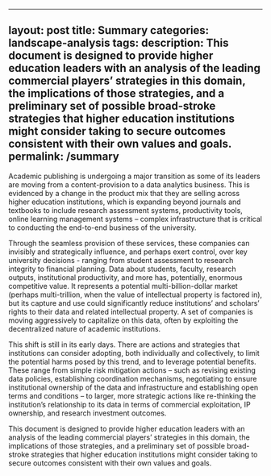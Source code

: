 
---
layout: post
title: Summary
categories: landscape-analysis
tags:
description: This document is designed to provide higher education leaders with an analysis of the leading commercial players’ strategies in this domain, the implications of those
strategies, and a preliminary set of possible broad-stroke strategies that higher
education institutions might consider taking to secure outcomes consistent with their
own values and goals.
permalink: /summary
---

Academic publishing is undergoing a major transition as some of its leaders are
moving from a content-provision to a data analytics business. This is evidenced by a
change in the product mix that they are selling across higher education institutions,
which is expanding beyond journals and textbooks to include research assessment
systems, productivity tools, online learning management systems – complex
infrastructure that is critical to conducting the end-to-end business of the university.

Through the seamless provision of these services, these companies can invisibly
and strategically influence, and perhaps exert control, over key university decisions - ranging from student assessment to research integrity to financial planning. Data
about students, faculty, research outputs, institutional productivity, and more has,
potentially, enormous competitive value. It represents a potential multi-billion-dollar
market (perhaps multi-trillion, when the value of intellectual property is factored in),
but its capture and use could significantly reduce institutions’ and scholars’ rights to
their data and related intellectual property. A set of companies is moving aggressively
to capitalize on this data, often by exploiting the decentralized nature of academic
institutions.

This shift is still in its early days. There are actions and strategies that institutions
can consider adopting, both individually and collectively, to limit the potential harms
posed by this trend, and to leverage potential benefits. These range from simple risk
mitigation actions – such as revising existing data policies, establishing coordination
mechanisms, negotiating to ensure institutional ownership of the data and
infrastructure and establishing open terms and conditions – to larger, more strategic
actions like re-thinking the institution’s relationship to its data in terms of commercial
exploitation, IP ownership, and research investment outcomes.

This document is designed to provide higher education leaders with an analysis of
the leading commercial players’ strategies in this domain, the implications of those
strategies, and a preliminary set of possible broad-stroke strategies that higher
education institutions might consider taking to secure outcomes consistent with their
own values and goals.
